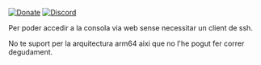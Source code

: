 [![Donate](https://img.shields.io/badge/donate-paypal-yellowgreen.svg)](https://www.paypal.com/donate/?hosted_button_id=EFVMSRHVBNJP4)
[![Discord](https://img.shields.io/discord/432663330281226270?color=728ED5&logo=discord&label=discord)](https://discord.gg/ahVq54p)

Per poder accedir a la consola via web sense necessitar un client de ssh.

No te suport per la arquitectura arm64 aixi que no l'he pogut fer correr degudament.
